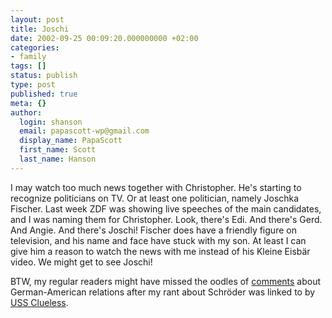 ```yaml
---
layout: post
title: Joschi
date: 2002-09-25 00:09:20.000000000 +02:00
categories:
- family
tags: []
status: publish
type: post
published: true
meta: {}
author:
  login: shanson
  email: papascott-wp@gmail.com
  display_name: PapaScott
  first_name: Scott
  last_name: Hanson
---
```

<p>I may watch too much news together with Christopher. He's starting to recognize politicians on TV. Or at least one politician, namely Joschka Fischer. Last week ZDF was showing live speeches of the main candidates, and I was naming them for Christopher. Look, there's Edi. And there's Gerd. And Angie. And there's Joschi! Fischer does have a friendly figure on television, and his name and face have stuck with my son. At least I can give him a reason to watch the news with me instead of his Kleine Eisbär video. We might get to see Joschi!</p>
<p>BTW, my regular readers might have missed the oodles of <a href="https://www.papascott.de/cgi-bin/mt-comments.cgi?entry_id=1903">comments</a> about German-American relations after my rant about Schröder was linked to by <a href="http://www.denbeste.nu/">USS Clueless</a>.</p>
